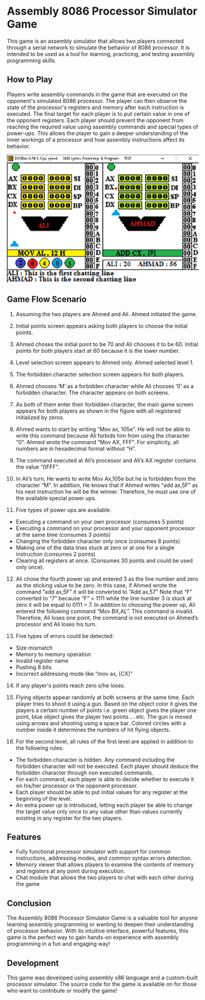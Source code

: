 # Assembly 8086 Processor Simulator Game
This game is an assembly simulator that allows two players connected through a serial network to simulate the behavior of 8086 processor. It is intended to be used as a tool for learning, practicing, and testing assembly programming skills.

## How to Play
Players write assembly commands in the game that are executed on the opponent's simulated 8086 processor. The player can then observe the state of the processor's registers and memory after each instruction is executed. The final target for each player is to put certain value in one of the opponent registers. Each player should prevent the opponent from reaching the required value using assembly commands and special types of power-ups. This allows the player to gain a deeper understanding of the inner workings of a processor and how assembly instructions affect its behavior.

![Alt text](screenshot.png)

## Game Flow Scenario
1. Assuming the two players are Ahmed and Ali. Ahmed initiated the game.
2. Initial points screen appears asking both players to choose the initial points.
3. Ahmed choses the initial point to be 70 and Ali chooses it to be 60. Initial points for both players start at 60 because it is the lower number.
4. Level selection screen appears to Ahmed only. Ahmed selected level 1.
5. The forbidden character selection screen appears for both players.
6. Ahmed chooses ‘M’ as a forbidden character while Ali chooses ‘0’ as a forbidden character. The character appears on both screens.
7. As both of them enter their forbidden character, the main game screen appears for both players as shown in the figure with all registered initialized by zeros.

8. Ahmed wants to start by writing “Mov ax, 105e”. He will not be able to write this command because Ali forbids him from using the character “0”. Ahmed wrote the command “Mov AX, FFF”. For simplicity, all numbers are in hexadecimal format without “H”.

9. The command executed at Ali’s processor and Ali’s AX register contains the value “0FFF”.

10. In Ali’s turn, He wants to write Mov Ax,105e but he is forbidden from the character “M”. In addition, He knows that if Ahmed writes “add ax,5F” as his next instruction he will be the winner. Therefore, he must use one of the available special power ups.

11. Five types of power ups are available:
- Executing a command on your own processor (consumes 5 points)
- Executing a command on your processor and your opponent processor at the same time (consumes 3 points)
- Changing the forbidden character only once (consumes 8 points)
- Making one of the data lines stuck at zero or at one for a single instruction (consumes 2 points)
- Clearing all registers at once. (Consumes 30 points and could be used only once).
12. Ali chose the fourth power up and entered 3 as the line number and zero as the sticking value to be zero. In this case, if Ahmed wrote the command “add ax,5F” it will be converted to “Add ax,57” Note that “F” converted to “7” because “F” = 1111 while the line number 3 is stuck at zero it will be equal to 0111 = 7. In addition to choosing the power up, Ali entered the following command “Mov BX,AL”. This command is invalid. Therefore, Ali loses one point, the command is not executed on Ahmed’s processor and Ali loses his turn.

13. Five types of errors could be detected:
- Size mismatch
- Memory to memory operation
- Invalid register name
- Pushing 8 bits
- Incorrect addressing mode like “mov ax, [CX]”
14. If any player's points reach zero s/he loses.

15. Flying objects appear randomly at both screens at the same time. Each player tries to shoot it using a gun. Based on the object color it gives the players a certain number of points i.e. green object gives the player one point, blue object gives the player two points … etc. The gun is moved using arrows and shooting using a space bar. Colored circles with a number inside it determines the numbers of hit flying objects.
16. For the second level, all rules of the first level are applied in addition to the following rules:
- The forbidden character is hidden. Any command including the forbidden character will not be executed. Each player should deduce the forbidden character through non executed commands.
- For each command, each player is able to decide whether to execute it on his/her processor or the opponent processor.
- Each player should be able to put initial values for any register at the beginning of the level.
- An extra power up is introduced, letting each player be able to change the target value only once to any value other than values currently existing in any register for the two players.


## Features
- Fully functional processor simulator with support for common instructions, addressing modes, and common syntax errors detection.
- Memory viewer that allows players to examine the contents of memory and registers at any point during execution.
- Chat module that allows the two players to chat with each other during the game 


## Conclusion
The Assembly 8086 Processor Simulator Game is a valuable tool for anyone learning assembly programming or wanting to deepen their understanding of processor behavior. With its intuitive interface, powerful features, this game is the perfect way to gain hands-on experience with assembly programming in a fun and engaging way!

## Development 
This game was developed using assembly x86 language and a custom-built processor simulator. The source code for the game is available on for those who want to contribute or modify the game!